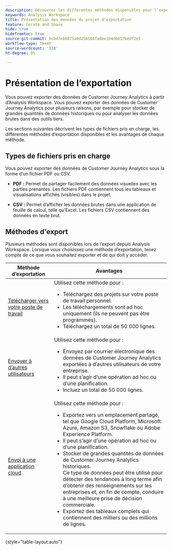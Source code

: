 ```yaml
---
description: Découvrez les différentes méthodes disponibles pour l’exportation depuis Analysis Workspace.
keywords: Analysis Workspace
title: Présentation des données du projet d’exportation
feature: Curate and Share
hide: true
hidefromtoc: true
source-git-commit: bcbd7ebb075a0d25b566fa8be164d6817bedf2e5
workflow-type: tm+mt
source-wordcount: '318'
ht-degree: 0%

---
```


# Présentation de l’exportation

Vous pouvez exporter des données de Customer Journey Analytics à partir d’Analysis Workspace. Vous pouvez exporter des données de Customer Journey Analytics pour plusieurs raisons, par exemple pour stocker de grandes quantités de données historiques ou pour analyser les données brutes dans des outils tiers.

Les sections suivantes décrivent les types de fichiers pris en charge, les différentes méthodes d’exportation disponibles et les avantages de chaque méthode.

## Types de fichiers pris en charge

Vous pouvez exporter des données de Customer Journey Analytics sous la forme d’un fichier PDF ou CSV.

* **PDF :** Permet de partager facilement des données visuelles avec les parties prenantes. Les fichiers PDF contiennent tous les tableaux et visualisations affichés (visibles) dans le projet.

* **CSV :** Permet d’afficher les données brutes dans une application de feuille de calcul, telle qu’Excel. Les fichiers CSV contiennent des données en texte brut.

## Méthodes d&#39;export

Plusieurs méthodes sont disponibles lors de l’export depuis Analysis Workspace. Lorsque vous choisissez une méthode d’exportation, tenez compte de ce que vous souhaitez exporter et de qui doit y accéder.

| Méthode d’exportation | Avantages |
|---------|----------|
| [Télécharger vers votre poste de travail](/help/analysis-workspace/export/download-send.md) | Utilisez cette méthode pour : <ul><li>Téléchargez des projets sur votre poste de travail personnel.</li><li>Les téléchargements sont ad hoc uniquement (ils ne peuvent pas être programmés).</li> <li>Téléchargez un total de 50 000 lignes.</li> <!--true? Are there 2 different options to download to your workstation?--> <!-- is this emailing it? --> |
| [Envoyer à d’autres utilisateurs](/help/analysis-workspace/export/t-schedule-report.md) | Utilisez cette méthode pour : <ul><li>Envoyez par courrier électronique des données de Customer Journey Analytics exportées à d’autres utilisateurs de votre entreprise.</li><li>Il peut s’agir d’une opération ad hoc ou d’une planification.</li> <li>Incluez un total de 50 000 lignes.</li> <!--true?--> |
| [Envoi à une application cloud](/help/analysis-workspace/export/export-cloud.md) | Utilisez cette méthode pour : <ul><li>Exportez vers un emplacement partagé, tel que Google Cloud Platform, Microsoft Azure, Amazon S3, Snowflake ou Adobe Experience Platform.</li><li>Il peut s’agir d’une opération ad hoc ou d’une planification.</li><li>Stocker de grandes quantités de données de Customer Journey Analytics historiques.</br>Ce type de données peut être utilisé pour détecter des tendances à long terme afin d’obtenir des renseignements sur les entreprises et, en fin de compte, conduire à une meilleure prise de décision commerciale.</li><li>Exportez des tableaux complets qui contiennent des milliers ou des millions de lignes.<!-- What other things? Wiki talks about things that aren't even possible in Data Warehouse. What are they? --> </li> |

{style="table-layout:auto"}

